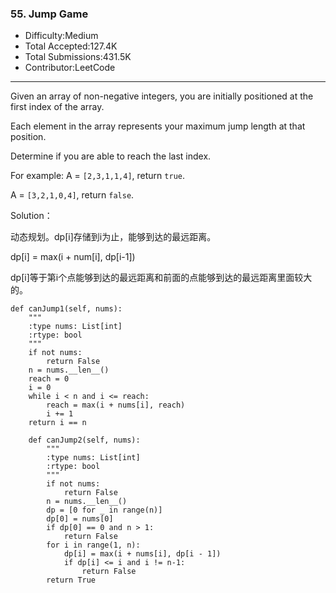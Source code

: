 ### 55. Jump Game

- Difficulty:Medium
- Total Accepted:127.4K
- Total Submissions:431.5K
- Contributor:LeetCode

------

Given an array of non-negative integers, you are initially positioned at the first index of the array.

Each element in the array represents your maximum jump length at that position.

Determine if you are able to reach the last index.

For example:
A = `[2,3,1,1,4]`, return `true`.

A = `[3,2,1,0,4]`, return `false`.



Solution：

动态规划。dp[i]存储到i为止，能够到达的最远距离。

dp[i] = max(i + num[i], dp[i-1])

dp[i]等于第i个点能够到达的最远距离和前面的点能够到达的最远距离里面较大的。

```
def canJump1(self, nums):
    """
    :type nums: List[int]
    :rtype: bool
    """
    if not nums:
        return False
    n = nums.__len__()
    reach = 0
    i = 0
    while i < n and i <= reach:
        reach = max(i + nums[i], reach)
        i += 1
    return i == n
    
    def canJump2(self, nums):
        """
        :type nums: List[int]
        :rtype: bool
        """
        if not nums:
            return False
        n = nums.__len__()
        dp = [0 for _ in range(n)]
        dp[0] = nums[0]
        if dp[0] == 0 and n > 1:
            return False
        for i in range(1, n):
            dp[i] = max(i + nums[i], dp[i - 1])
            if dp[i] <= i and i != n-1:
                return False
        return True
```

